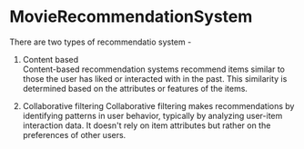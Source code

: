 # MovieRecommendationSystem

There are two types of recommendatio system -
1. Content based   
   Content-based recommendation systems recommend items similar to those the user has liked or interacted with in the past. This similarity is determined based on the attributes or features of the items.

2. Collaborative filtering
   Collaborative filtering makes recommendations by identifying patterns in user behavior, typically by analyzing user-item interaction data. It doesn't rely on item attributes but rather on the preferences of other users.
